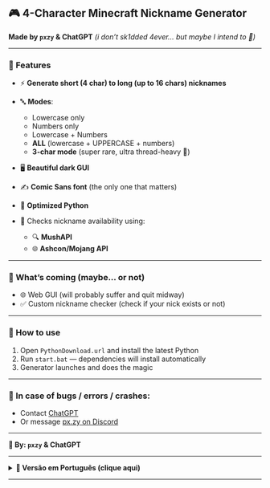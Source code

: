 ## 🎮 4-Character Minecraft Nickname Generator

**Made by `pxzy` & ChatGPT**
*(i don’t sk1dded 4ever... but maybe I intend to 👀)*

---

### 🔧 Features

* ⚡️ **Generate short (4 char) to long (up to 16 chars) nicknames**
* 🔤 **Modes**:

  * Lowercase only
  * Numbers only
  * Lowercase + Numbers
  * **ALL** (lowercase + UPPERCASE + numbers)
  * **3-char mode** (super rare, ultra thread-heavy 👻)
* 🖥️ **Beautiful dark GUI**
* ✍️ **Comic Sans font** (the only one that matters)
* 🐍 **Optimized Python**
* 📡 Checks nickname availability using:

  * 🔍 **MushAPI**
  * 🌐 **Ashcon/Mojang API**

---

### 🚧 What’s coming (maybe... or not)

* 🌐 Web GUI (will probably suffer and quit midway)
* ✅ Custom nickname checker (check if your nick exists or not)

---

### 🧪 How to use

1. Open `PythonDownload.url` and install the latest Python
2. Run `start.bat` — dependencies will install automatically
3. Generator launches and does the magic

---

### 🐞 In case of bugs / errors / crashes:

* Contact [ChatGPT](https://chatgpt.com/)
* Or message [px.zy on Discord](https://discordlookup.com/user/1335783201850789958)

---

**🧠 By: `pxzy` & ChatGPT**

---

<details>
<summary><strong>📘 Versão em Português (clique aqui)</strong></summary>

## 🎮 Gerador de Nicknames para Minecraft (4 caracteres)

**Feito por `pxzy` e ChatGPT**
*(eu nunca sk1ddei... mas talvez eu vá 👀)*

---

### 🔧 Funções

* ⚡️ **Gere nicks curtos (4 letras) até longos (16 letras)**
* 🔤 **Modos**:

  * Apenas letras minúsculas
  * Apenas números
  * Letras minúsculas + números
  * **TODOS** (minúsculas + MAIÚSCULAS + números)
  * **Modo 3 letras** (muito raro, consome MUITA thread 👻)
* 🖥️ **Interface escura, minimalista e bonita**
* ✍️ **Fonte Comic Sans** (a melhor, foda-se)
* 🐍 **Python otimizado**
* 📡 Checagem de nicks via:

  * 🔍 **MushAPI**
  * 🌐 **Ashcon/Mojang API**

---

### 🚧 O que pretendo (talvez... ou não)

* 🌐 Web GUI (provavelmente vou desistir no meio)
* ✅ Verificador de nick personalizado (ver se o nick existe)

---

### 🧪 Como usar

1. Abra `PythonDownload.url` e baixe o Python mais recente
2. Execute `start.bat` — as dependências vão instalar automaticamente
3. O gerador abrirá sozinho depois disso

---

### 🐞 Em caso de bugs / erros / travamentos:

* Fale com o [ChatGPT](https://chatgpt.com/)
* Ou com o [px.zy no Discord](https://discordlookup.com/user/1335783201850789958)

---

**🧠 Por: `pxzy` e ChatGPT**

</details>

---
